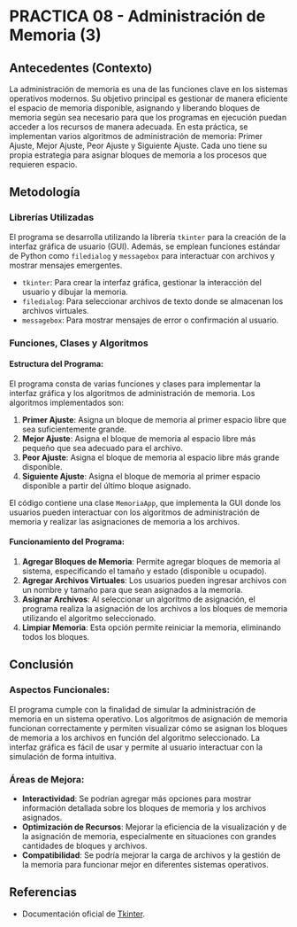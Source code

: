 # PRACTICA 08 - Administración de Memoria (3)

## **Antecedentes (Contexto)**

La administración de memoria es una de las funciones clave en los sistemas operativos modernos. Su objetivo principal es gestionar de manera eficiente el espacio de memoria disponible, asignando y liberando bloques de memoria según sea necesario para que los programas en ejecución puedan acceder a los recursos de manera adecuada. En esta práctica, se implementan varios algoritmos de administración de memoria: Primer Ajuste, Mejor Ajuste, Peor Ajuste y Siguiente Ajuste. Cada uno tiene su propia estrategia para asignar bloques de memoria a los procesos que requieren espacio.

## **Metodología**

### Librerías Utilizadas

El programa se desarrolla utilizando la librería `tkinter` para la creación de la interfaz gráfica de usuario (GUI). Además, se emplean funciones estándar de Python como `filedialog` y `messagebox` para interactuar con archivos y mostrar mensajes emergentes.

- `tkinter`: Para crear la interfaz gráfica, gestionar la interacción del usuario y dibujar la memoria.
- `filedialog`: Para seleccionar archivos de texto donde se almacenan los archivos virtuales.
- `messagebox`: Para mostrar mensajes de error o confirmación al usuario.

### Funciones, Clases y Algoritmos

#### **Estructura del Programa**:

El programa consta de varias funciones y clases para implementar la interfaz gráfica y los algoritmos de administración de memoria. Los algoritmos implementados son:

1. **Primer Ajuste**: Asigna un bloque de memoria al primer espacio libre que sea suficientemente grande.
2. **Mejor Ajuste**: Asigna el bloque de memoria al espacio libre más pequeño que sea adecuado para el archivo.
3. **Peor Ajuste**: Asigna el bloque de memoria al espacio libre más grande disponible.
4. **Siguiente Ajuste**: Asigna el bloque de memoria al primer espacio disponible a partir del último bloque asignado.

El código contiene una clase `MemoriaApp`, que implementa la GUI donde los usuarios pueden interactuar con los algoritmos de administración de memoria y realizar las asignaciones de memoria a los archivos.

#### **Funcionamiento del Programa**:

1. **Agregar Bloques de Memoria**: Permite agregar bloques de memoria al sistema, especificando el tamaño y estado (disponible u ocupado).
2. **Agregar Archivos Virtuales**: Los usuarios pueden ingresar archivos con un nombre y tamaño para que sean asignados a la memoria.
3. **Asignar Archivos**: Al seleccionar un algoritmo de asignación, el programa realiza la asignación de los archivos a los bloques de memoria utilizando el algoritmo seleccionado.
4. **Limpiar Memoria**: Esta opción permite reiniciar la memoria, eliminando todos los bloques.

## **Conclusión**

### Aspectos Funcionales:

El programa cumple con la finalidad de simular la administración de memoria en un sistema operativo. Los algoritmos de asignación de memoria funcionan correctamente y permiten visualizar cómo se asignan los bloques de memoria a los archivos en función del algoritmo seleccionado. La interfaz gráfica es fácil de usar y permite al usuario interactuar con la simulación de forma intuitiva.

### Áreas de Mejora:

- **Interactividad**: Se podrían agregar más opciones para mostrar información detallada sobre los bloques de memoria y los archivos asignados.
- **Optimización de Recursos**: Mejorar la eficiencia de la visualización y de la asignación de memoria, especialmente en situaciones con grandes cantidades de bloques y archivos.
- **Compatibilidad**: Se podría mejorar la carga de archivos y la gestión de la memoria para funcionar mejor en diferentes sistemas operativos.

## **Referencias**

- Documentación oficial de [Tkinter](https://docs.python.org/3/library/tkinter.html).

